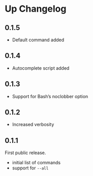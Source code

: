 # Up Changelog

## 0.1.5

* Default command added

## 0.1.4

* Autocomplete script added

## 0.1.3

* Support for Bash’s noclobber option

## 0.1.2

* Increased verbosity

## 0.1.1

First public release.

* initial list of commands
* support for `--all`
